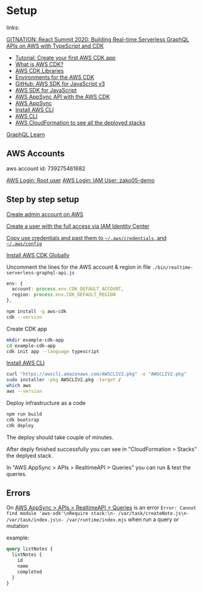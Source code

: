 # Setup

links: 

[GITNATION: React Summit 2020: Building Real-time Serverless GraphQL APIs on AWS with TypeScript and CDK](https://gitnation.com/contents/building-real-time-serverless-graphql-apis-on-aws-with-typescript-and-cdk)

* [Tutorial: Create your first AWS CDK app](https://docs.aws.amazon.com/cdk/v2/guide/hello_world.html)
* [What is AWS CDK?](https://docs.aws.amazon.com/cdk/v2/guide/home.html)
* [AWS CDK Libraries](https://docs.aws.amazon.com/cdk/api/v2/docs/aws-construct-library.html)
* [Environments for the AWS CDK](https://docs.aws.amazon.com/cdk/v2/guide/environments.html)
* [GitHub: AWS SDK for JavaScript v3](https://github.com/aws/aws-sdk-js-v3#getting-started)
* [AWS SDK for JavaScript](https://aws.amazon.com/sdk-for-javascript/)
* [AWS AppSync API with the AWS CDK](https://docs.aws.amazon.com/appsync/latest/devguide/using-your-api.html)
* [AWS AppSync](https://docs.aws.amazon.com/appsync/latest/devguide/what-is-appsync.html)
* [Install AWS CLI](https://docs.aws.amazon.com/cli/latest/userguide/getting-started-install.html)
* [AWS CLI](https://aws.amazon.com/cli/)
* [AWS CloudFormation to see all the deployed stacks](https://eu-central-1.console.aws.amazon.com/cloudformation/home?region=eu-central-1#/stacks?filteringText=&filteringStatus=active&viewNested=true)

[GraphQL Learn](https://graphql.org/learn/)


## AWS Accounts

aws account id: 739275461682

[AWS Login: Root user](https://signin.aws.amazon.com/signin?client_id=arn%3Aaws%3Asignin%3A%3A%3Aconsole%2Fcanvas&redirect_uri=https%3A%2F%2Feu-central-1.console.aws.amazon.com%2Fconsole%2Fhome%3FhashArgs%3D%2523%26isauthcode%3Dtrue%26oauthStart%3D1742299893252%26region%3Deu-central-1%26state%3DhashArgsFromTB_eu-central-1_1fd381488db426c0&page=resolve&code_challenge=n7S4_K7vNH32IjbgMrl9xb1dRihqqKPOSOcPAr0oqFw&code_challenge_method=SHA-256&backwards_compatible=true)
[AWS Login: IAM User: zako05-demo](https://d-99676d5ac1.awsapps.com/start/#/)

## Step by step setup

[Create admin account on AWS](https://eu-central-1.console.aws.amazon.com/console/home?region=eu-central-1)

[Create a user with the full access via IAM Identity Center](https://eu-central-1.console.aws.amazon.com/singlesignon/home?region=eu-central-1#/instances/6987a6b5c1e69f1d/dashboard)

[Copy use credentials and past them to `~/.aws/credentials`, and `~/.aws/config`](https://d-99676d5ac1.awsapps.com/start/#/?tab=accounts)

[Install AWS CDK Globally](https://docs.aws.amazon.com/cdk/v2/guide/getting_started.html#getting_started_install)

Uncomment the lines for the AWS account & region in file `./bin/realtime-serverless-graphql-api.js`

```typescript
env: {
  account: process.env.CDK_DEFAULT_ACCOUNT,
  region: process.env.CDK_DEFAULT_REGION
},
```

```bash
npm install -g aws-cdk
cdk --version
```

Create CDK app

```bash
mkdir example-cdk-app
cd example-cdk-app
cdk init app --language typescript
```

[Install AWS CLI](https://docs.aws.amazon.com/cli/latest/userguide/getting-started-install.html)

```bash
curl "https://awscli.amazonaws.com/AWSCLIV2.pkg" -o "AWSCLIV2.pkg"
sudo installer -pkg AWSCLIV2.pkg -target /
which aws
aws --version
```

Deploy infrastructure as a code

```bash
npm run build
cdk bootsrap
cdk deploy
```

The deploy should take couple of minutes.

After deply finished successfully you can see in "CloudFormation > Stacks" the deplyed stack.

In "AWS AppSync > APIs > RealtimeAPI > Queries" you can run & test the queries.

## Errors

On [AWS AppSync > APIs > RealtimeAPI > Queries](https://eu-central-1.console.aws.amazon.com/appsync/home?region=eu-central-1#/ndvfdn3cszh2joigg2wqn4vrwy/v1/queries) is an error `Error: Cannot find module 'aws-sdk'\nRequire stack:\n- /var/task/createNote.js\n- /var/task/index.js\n- /var/runtime/index.mjs` when run a query or mutation

example:

```graphql
query listNotes {
  listNotes {
    id
    name
    completed
  }
}
```
